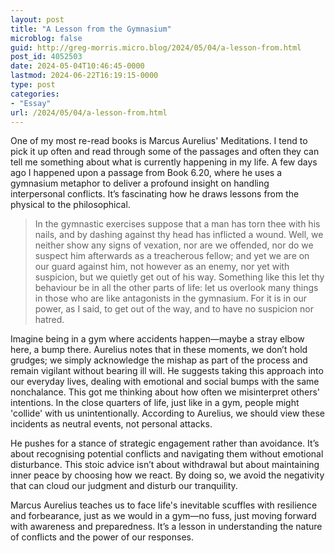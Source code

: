 ```yaml
---
layout: post
title: "A Lesson from the Gymnasium"
microblog: false
guid: http://greg-morris.micro.blog/2024/05/04/a-lesson-from.html
post_id: 4052503
date: 2024-05-04T10:46:45-0000
lastmod: 2024-06-22T16:19:15-0000
type: post
categories:
- "Essay"
url: /2024/05/04/a-lesson-from.html
---
```

One of my most re-read books is Marcus Aurelius' Meditations. I tend to pick it up often and read through some of the passages and often they can tell me something about what is currently happening in my life. A few days ago I happened upon a passage from Book 6.20, where he uses a gymnasium metaphor to deliver a profound insight on handling interpersonal conflicts. It’s fascinating how he draws lessons from the physical to the philosophical.

> In the gymnastic exercises suppose that a man has torn thee with his nails, and by dashing against thy head has inflicted a wound. Well, we neither show any signs of vexation, nor are we offended, nor do we suspect him afterwards as a treacherous fellow; and yet we are on our guard against him, not however as an enemy, nor yet with suspicion, but we quietly get out of his way. Something like this let thy behaviour be in all the other parts of life: let us overlook many things in those who are like antagonists in the gymnasium. For it is in our power, as I said, to get out of the way, and to have no suspicion nor hatred.

Imagine being in a gym where accidents happen—maybe a stray elbow here, a bump there. Aurelius notes that in these moments, we don’t hold grudges; we simply acknowledge the mishap as part of the process and remain vigilant without bearing ill will. He suggests taking this approach into our everyday lives, dealing with emotional and social bumps with the same nonchalance.
This got me thinking about how often we misinterpret others' intentions. In the close quarters of life, just like in a gym, people might 'collide' with us unintentionally. According to Aurelius, we should view these incidents as neutral events, not personal attacks.

He pushes for a stance of strategic engagement rather than avoidance. It’s about recognising potential conflicts and navigating them without emotional disturbance. This stoic advice isn’t about withdrawal but about maintaining inner peace by choosing how we react. By doing so, we avoid the negativity that can cloud our judgment and disturb our tranquility. 

Marcus Aurelius teaches us to face life's inevitable scuffles with resilience and forbearance, just as we would in a gym—no fuss, just moving forward with awareness and preparedness. It’s a lesson in understanding the nature of conflicts and the power of our responses.
